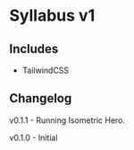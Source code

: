 # Syllabus v1

## Includes

- TailwindCSS

## Changelog

v0.1.1 - Running Isometric Hero.

v0.1.0 - Initial